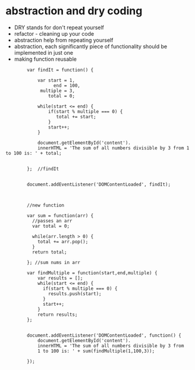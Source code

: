 # abstraction and dry coding

- DRY stands for don't repeat yourself
- refactor - cleaning up your code
- abstraction help from repeating yourself
- abstraction, each significantly piece of functionality should be implemented
  in just one 
- making function reusable



```
        var findIt = function() {

            var start = 1,
                  end = 100,
             multiple = 3,
                total = 0;

            while(start <= end) {
                if(start % multiple === 0) {
                   total += start;
                }
                start++;
            }

            document.getElementById('content').
            innerHTML = 'The sum of all numbers divisible by 3 from 1 to 100 is: ' + total;


        };  //findIt


        document.addEventListener('DOMContentLoaded', findIt);



        //new function

        var sum = function(arr) {
          //passes an arr
          var total = 0;

          while(arr.length > 0) {
            total += arr.pop();
          }
          return total;

        }; //sum nums in arr

        var findMultiple = function(start,end,multiple) {
            var results = [];
            while(start <= end) {
              if(start % multiple === 0) {
                results.push(start);
              }
              start++;
            }
            return results;
        };


        document.addEventListener('DOMContentLoaded', function() {
            document.getElementById('content').
            innerHTML = 'The sum of all numbers divisible by 3 from
            1 to 100 is: ' + sum(findMultiple(1,100,3));

        });







```  